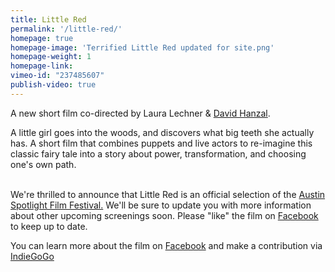 ```yaml
---
title: Little Red
permalink: '/little-red/'
homepage: true
homepage-image: 'Terrified Little Red updated for site.png'
homepage-weight: 1
homepage-link: 
vimeo-id: "237485607"
publish-video: true
---
```


A new short film co-directed by Laura Lechner & [David Hanzal](https://davidhanzaltheatre.carbonmade.com/).


A little girl goes into the woods, and discovers what big teeth she actually has. A short film that combines puppets and live actors to re-imagine this classic fairy tale into a story about power, transformation, and choosing one's own path. <br><br>


We're thrilled to announce that Little Red is an official selection of the [Austin Spotlight Film Festival.](https://www.austinspotlightfilmfestival.com/) We'll be sure to update you with more information about other upcoming screenings soon. Please "like" the film on [Facebook](https://facebook.com/littleredpuppetmovie) to keep up to date.


You can learn more about the film on [Facebook](https://facebook.com/littleredpuppetmovie) and make a contribution via [IndieGoGo](https://www.indiegogo.com/projects/little-red-film#)
